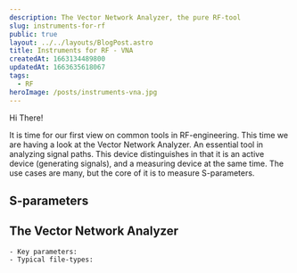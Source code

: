 ```yaml
---
description: The Vector Network Analyzer, the pure RF-tool
slug: instruments-for-rf
public: true
layout: ../../layouts/BlogPost.astro
title: Instruments for RF - VNA
createdAt: 1663134489800
updatedAt: 1663635618067
tags:
  - RF
heroImage: /posts/instruments-vna.jpg
---
```


Hi There!

It is time for our first view on common tools in RF-engineering. This time we are having a look at the Vector Network Analyzer. An essential tool in analyzing signal paths. This device distinguishes in that it is an active device (generating signals), and a measuring device at the same time. 
The use cases are many, but the core of it is to measure S-parameters.

## S-parameters



## The Vector Network Analyzer

    - Key parameters: 
    - Typical file-types:

